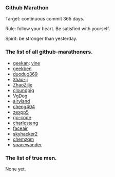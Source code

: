 ### Github Marathon

Target: continuous commit 365 days.

Rule: follow your heart. Be satisfied with yourself.

Spirit: be stronger than yesterday.

### The list of all github-marathoners.

* [geekan](https://github.com/geekan): [vine](https://github.com/vine-comment/vine)
* [geekben](https://github.com/geekben)
* [duoduo369](https://github.com/duoduo369)
* [zhao-ji](http://github.com/zhao-ji)
* [ZhaoZijie](https://github.com/ZhaoZijie)
* [cloundpig](https://github.com/cloundpig)
* [VgDog](https://github.com/VgDog)
* [airyland](https://github.com/airyland)
* [cheng404](https://github.com/cheng404)
* [zexpp5](https://github.com/zexpp5)
* [go-code](https://github.com/go-code/)
* [charlestang](https://github.com/charlestang)
* [faceair](https://github.com/faceair)
* [skyhacker2](https://github.com/skyhacker2)
* [chemzqm](https://github.com/chemzqm)
* [spacewander](https://github.com/spacewander)

### The list of true men.

None yet.
